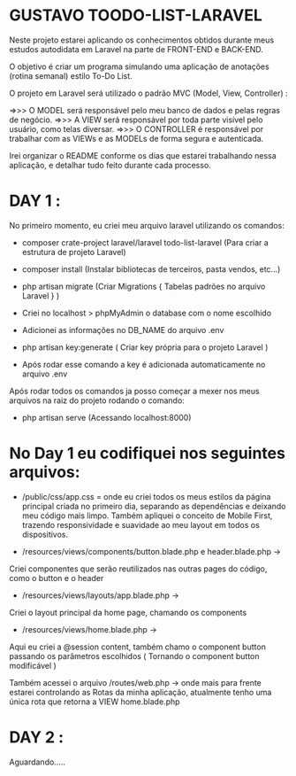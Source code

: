# GUSTAVO TOODO-LIST-LARAVEL

Neste projeto estarei aplicando os conhecimentos obtidos durante meus estudos autodidata em Laravel 
na parte de FRONT-END e BACK-END.

O objetivo é criar um programa simulando uma aplicação de anotações (rotina semanal) estilo To-Do List.

O projeto em Laravel será utilizado o padrão MVC (Model, View, Controller) :

=>>> O MODEL será responsável pelo meu banco de dados e pelas regras de negócio.
=>>> A VIEW será responsável por toda parte visível pelo usuário, como telas diversar.
=>>> O CONTROLLER é responsável por trabalhar com as VIEWs e as MODELs de forma segura e autenticada.

Irei organizar o README conforme os dias que estarei trabalhando nessa aplicação, e detalhar tudo feito durante cada processo.

# DAY 1 :

No primeiro momento, eu criei meu arquivo laravel utilizando os comandos:

* composer crate-project laravel/laravel todo-list-laravel (Para criar a estrutura de projeto Laravel)

* composer install (Instalar bibliotecas de terceiros, pasta vendos, etc...)

* php artisan migrate (Criar Migrations { Tabelas padrões no arquivo Laravel } )

* Criei no localhost > phpMyAdmin o database com o nome escolhido

* Adicionei as informações no DB_NAME do arquivo .env

* php artisan key:generate ( Criar key própria para o projeto Laravel )

* Após rodar esse comando a key é adicionada automaticamente no arquivo .env

Após rodar todos os comandos ja posso começar a mexer nos meus arquivos na raiz do projeto rodando o comando:

* php artisan serve (Acessando localhost:8000)

# No Day 1 eu codifiquei nos seguintes arquivos:

* /public/css/app.css = onde eu criei todos os meus estilos da página principal criada no primeiro dia,
separando as dependências e deixando meu código mais limpo.
Também apliquei o conceito de Mobile First, trazendo responsividade e suavidade ao meu layout em todos os dispositivos.

* /resources/views/components/button.blade.php e header.blade.php ->

Criei componentes que serão reutilizados nas outras pages do código, como o button e o header

* /resources/views/layouts/app.blade.php ->

Criei o layout principal da home page, chamando os components

* /resources/views/home.blade.php ->

Aqui eu criei a @session content, também chamo o component button passando os parâmetros escolhidos 
( Tornando o component button modificável )

Também acessei o arquivo /routes/web.php -> onde mais para frente estarei controlando as Rotas da minha aplicação, atualmente tenho uma única rota que retorna a VIEW home.blade.php

# DAY 2 :

Aguardando.....

